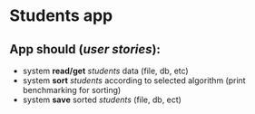 # Students app

## App should (*user stories*):
* system **read/get** *students* data (file, db, etc)
* system **sort**  *students* according to selected algorithm (print benchmarking for sorting)
* system **save** sorted *students* (file, db, ect)


